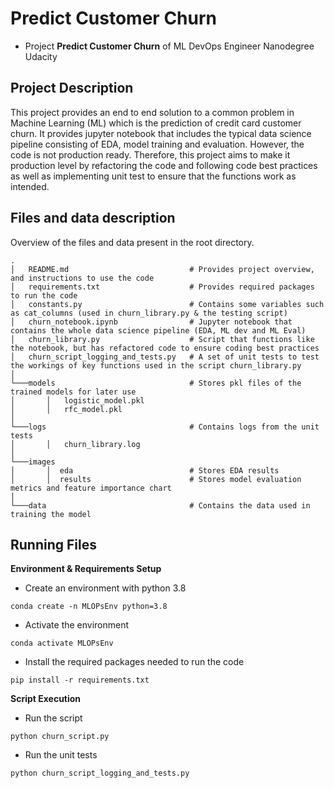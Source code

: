 # Predict Customer Churn

- Project **Predict Customer Churn** of ML DevOps Engineer Nanodegree Udacity

## Project Description
This project provides an end to end solution to a common problem in Machine Learning (ML) which is the prediction of credit card customer churn. It provides jupyter notebook that includes the typical data science pipeline consisting of EDA, model training and evaluation. However, the code is not production ready. Therefore, this project aims to make it production level by refactoring the code and following code best practices as well as implementing unit test to ensure that the functions work as intended.  

## Files and data description
Overview of the files and data present in the root directory. 

```
.
│   README.md                           # Provides project overview, and instructions to use the code
│   requirements.txt                    # Provides required packages to run the code
│   constants.py                        # Contains some variables such as cat_columns (used in churn_library.py & the testing script)
│   churn_notebook.ipynb                # Jupyter notebook that contains the whole data science pipeline (EDA, ML dev and ML Eval)
│   churn_library.py                    # Script that functions like the notebook, but has refactored code to ensure coding best practices
│   churn_script_logging_and_tests.py   # A set of unit tests to test the workings of key functions used in the script churn_library.py 
│
└───models                              # Stores pkl files of the trained models for later use
│       │   logistic_model.pkl              
│       │   rfc_model.pkl
│   
└───logs                                # Contains logs from the unit tests
│       │   churn_library.log                        
│
└───images
│       │  eda                          # Stores EDA results 
│       │  results                      # Stores model evaluation metrics and feature importance chart
│
└───data                                # Contains the data used in training the model

```

## Running Files

**Environment & Requirements Setup**

* Create an environment with python 3.8 
```
conda create -n MLOPsEnv python=3.8
```
* Activate the environment 
```
conda activate MLOPsEnv
```
* Install the required packages needed to run the code
```
pip install -r requirements.txt
```
**Script Execution**

* Run the script 
```
python churn_script.py
```
* Run the unit tests
```
python churn_script_logging_and_tests.py
```
